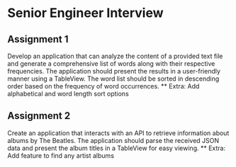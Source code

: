 # Senior Engineer Interview

## Assignment 1
Develop an application that can analyze the content of a provided text file and generate a comprehensive list of words along with their respective frequencies. The application should present the results in a user-friendly manner using a TableView. The word list should be sorted in descending order based on the frequency of word occurrences.
** Extra: Add alphabetical and word length sort options

## Assignment 2
Create an application that interacts with an API to retrieve information about albums by The Beatles. The application should parse the received JSON data and present the album titles in a TableView for easy viewing.
** Extra: Add feature to find any artist albums
